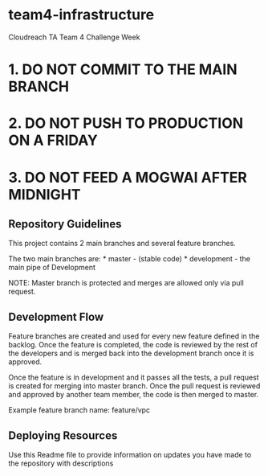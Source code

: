# team4-infrastructure
Cloudreach TA Team 4 Challenge Week

# 1. DO NOT COMMIT TO THE MAIN BRANCH

# 2. DO NOT PUSH TO PRODUCTION ON A FRIDAY

# 3. DO NOT FEED A MOGWAI AFTER MIDNIGHT

## Repository Guidelines

This project contains 2 main branches and several feature branches.

The two main branches are: * master - (stable code) * development - the main pipe of Development

NOTE: Master branch is protected and merges are allowed only via pull request.

## Development Flow

Feature branches are created and used for every new feature defined in the backlog. Once the feature is completed, the code is reviewed by the rest of the developers and is merged back into the development branch once it is approved.

Once the feature is in development and it passes all the tests, a pull request is created for merging into master branch. Once the pull request is reviewed and approved by another team member, the code is then merged to master.

Example feature branch name: feature/vpc


## Deploying Resources

Use this Readme file to provide information on updates you have made to the repository with descriptions



